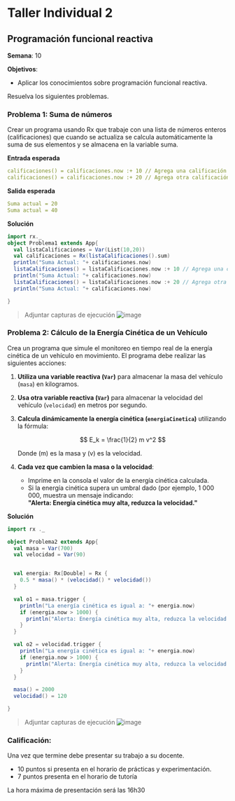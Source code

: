 # Taller Individual  2
## Programación funcional reactiva

**Semana**: 10

**Objetivos**:

- Aplicar los conocimientos sobre programación funcional reactiva.

Resuelva los siguientes problemas.

### Problema 1: Suma de números

Crear un programa usando Rx que trabaje con una lista de números enteros (calificaciones) que cuando se actualiza se calcula automáticamente la suma de sus elementos y se almacena en la variable suma.

**Entrada esperada**
```yaml
calificaciones() = calificaciones.now :+ 10 // Agrega una calificación
calificaciones() = calificaciones.now :+ 20 // Agrega otra calificación
```

**Salida esperada**
```yaml
Suma actual = 20
Suma actual = 40
```

**Solución**
```scala
import rx._
object Problema1 extends App{
  val listaCalificaciones = Var(List(10,20))
  val calificaciones = Rx(listaCalificaciones().sum)
  println("Suma Actual: "+ calificaciones.now)
  listaCalificaciones() = listaCalificaciones.now :+ 10 // Agrega una calificación
  println("Suma Actual: "+ calificaciones.now)
  listaCalificaciones() = listaCalificaciones.now :+ 20 // Agrega otra calificación
  println("Suma Actual: "+ calificaciones.now)

}

```

> Adjuntar capturas de ejecución
![image](https://github.com/user-attachments/assets/a2433116-820e-468a-97fe-566b6a31f89f)


### Problema 2: Cálculo de la Energía Cinética de un Vehículo

Crea un programa que simule el monitoreo en tiempo real de la energía cinética de un vehículo en movimiento. El programa debe realizar las siguientes acciones:

1. **Utiliza una variable reactiva (`Var`)** para almacenar la masa del vehículo (`masa`) en kilogramos.
2. **Usa otra variable reactiva (`Var`)** para almacenar la velocidad del vehículo (`velocidad`) en metros por segundo.
3. **Calcula dinámicamente la energía cinética (`energiaCinetica`)** utilizando la fórmula:

   $$
   E_k = \frac{1}{2} m v^2
   $$

   Donde \(m\) es la masa y \(v\) es la velocidad.

4. **Cada vez que cambien la masa o la velocidad**:
   - Imprime en la consola el valor de la energía cinética calculada.
   - Si la energía cinética supera un umbral dado (por ejemplo, 1 000 000, muestra un mensaje indicando:  
     **"Alerta: Energía cinética muy alta, reduzca la velocidad."**

**Solución**
```scala
import rx ._

object Problema2 extends App{
  val masa = Var(700)
  val velocidad = Var(90)


  val energia: Rx[Double] = Rx {
    0.5 * masa() * (velocidad() * velocidad())
  }

  val o1 = masa.trigger {
    println("La energía cinética es igual a: "+ energia.now)
    if (energia.now > 1000) {
      println("Alerta: Energía cinética muy alta, reduzca la velocidad.")
    }
  }

  val o2 = velocidad.trigger {
    println("La energía cinética es igual a: "+ energia.now)
    if (energia.now > 1000) {
      println("Alerta: Energía cinética muy alta, reduzca la velocidad.")
    }
  }

  masa() = 2000
  velocidad() = 120

}
```

> Adjuntar capturas de ejecución
![image](https://github.com/user-attachments/assets/c8ede8ee-a97e-4ee7-aa09-b0a82cd31a4f)


### Calificación:

Una vez que termine debe presentar su trabajo a su docente.

- 10 puntos si presenta en el horario de prácticas y experimentación.
- 7 puntos presenta en el horario de tutoría

La hora máxima de presentación será las 16h30
